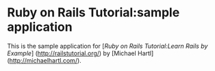 # Ruby on Rails Tutorial:sample application

This is the sample application for
[*Ruby on Rails Tutorial:Learn Rails by Example*] (http://railstutorial.org/)
 by [Michael Hartl] (http://michaelhartl.com/).